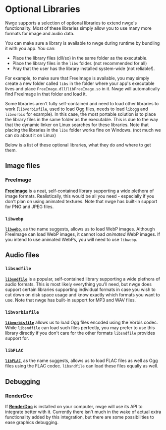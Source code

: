 # Optional Libraries

Nwge supports a selection of optional libraries to extend nwge's functionality.
Most of these libraries simply allow you to use many more formats for image and
audio data.

You can make sure a library is available to nwge during runtime by bundling it
with you app. You can:

* Place the library files (dll/so) in the same folder as the executable.
* Place the library files in the `libs` folder. (not recommended for all)
* Pray that the user has the library installed system-wide (not reliable!).

For example, to make sure that FreeImage is available, you may simply create a
new folder called `libs` in the folder where your app's executable lives and
place `FreeImage.dll`/`libFreeImage.so` in it. Nwge will automatically find
FreeImage in that folder and load it.

Some libraries aren't fully self-contained and need to load other libraries to
work (`libvorbisfile`, used to load Ogg files, needs to load `libogg` and
`libvorbis` for example). In this case, the most portable solution is to place
the library files in the same folder as the executable. This is due to the way
that the dynamic linker on Linux searches for these libraries. Note that placing
the libraries in the `libs` folder works fine on Windows. (not much we can do
about it on Linux)

Below is a list of these optional libraries, what they do and where to get them.

## Image files

### FreeImage

[**FreeImage**](FreeImage) is a neat, self-contained library supporting a wide
plethora of image formats. Realistically, this would be all you need -
especially if you don't plan on using animated textures. Note that nwge has
built-in support for PNG and JPEG files.

### `libwebp`

[**`libwebp`**](libwebp), as the name suggests, allows us to load WebP images.
Although FreeImage can load WebP images, it cannot load *animated* WebP images.
If you intend to use animated WebPs, you will need to use `libwebp`.

## Audio files

### `libsndfile`

[**`libsndfile`**](libsndfile) is a popular, self-contained library supporting a
wide plethora of audio formats. This is most likely everything you'll need, but
nwge does support certain libraries supporting individual formats in case you
wish to cut down on disk space usage and know exactly which formats you want to
use. Note that nwge has built-in support for MP3 and WAV files.

### `libvorbisfile`

[**`libvorbisfile`**](vorbis) allows us to load Ogg files encoded using
the Vorbis codec. While `libsndfile` can load such files perfectly, you may
prefer to use this library directly if you don't care for the other formats
`libsndfile` provides support for.

### `libFLAC`

[**`libFLAC`**][flac], as the name suggests, allows us to load FLAC files as
well as Ogg files using the FLAC codec. `libsndfile` can load these files
equally as well.

## Debugging

### RenderDoc

If [**RenderDoc**][RenderDoc] is installed on your computer, nwge will use its
API to integrate better with it. Currently there isn't much in the wake of
actual extra functionality added by this integration, but there are some
possibilities to ease graphics debugging.

[FreeImage]: https://freeimage.sourceforge.io/
[libwebp]: https://chromium.googlesource.com/webm/libwebp
[libsndfile]: https://libsndfile.github.io/libsndfile/
[vorbis]: https://xiph.org/vorbis/
[flac]: https://xiph.org/flac/
[RenderDoc]: https://renderdoc.org/
